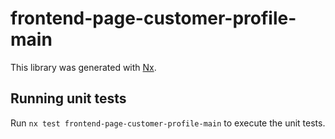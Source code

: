# frontend-page-customer-profile-main

This library was generated with [Nx](https://nx.dev).

## Running unit tests

Run `nx test frontend-page-customer-profile-main` to execute the unit tests.
